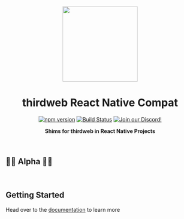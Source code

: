 <p align="center">
<br />
<a href="https://thirdweb.com"><img src="https://github.com/thirdweb-dev/js/blob/main/packages/sdk/logo.svg?raw=true" width="200" alt=""/></a>
<br />
</p>
<h1 align="center">thirdweb React Native Compat</h1>
<p align="center">
<a href="https://www.npmjs.com/package/@thirdweb-dev/react-native-compat"><img src="https://img.shields.io/npm/v/@thirdweb-dev/react-native-compat?color=red&label=npm&logo=npm" alt="npm version"/></a>
<a href="https://github.com/thirdweb-dev/js/actions/workflows/build-test-lint.yml"><img alt="Build Status" src="https://github.com/thirdweb-dev/js/actions/workflows/build-test-lint.yml/badge.svg"/></a>
<a href="https://discord.gg/thirdweb"><img alt="Join our Discord!" src="https://img.shields.io/discord/834227967404146718.svg?color=7289da&label=discord&logo=discord&style=flat"/></a>

</p>
<p align="center"><strong>Shims for thirdweb in React Native Projects</strong></p>
<br />

## 👷🚧 Alpha 🚧👷

<br />

## Getting Started

Head over to the [documentation](https://portal.thirdweb.com/react-native) to learn more
